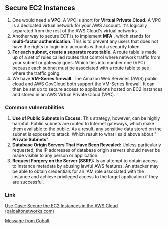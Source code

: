 ## Secure EC2 Instances

1. One would need a **VPC**. A VPC is short for **Virtual Private Cloud.** A VPC is a dedicated virtual network for your AWS account. It&#39;s logically separated from the rest of the AWS Cloud&#39;s virtual networks.
2. Another way to secure ECT is to implement **MFA** , which stands for **multi-factor authentication.** This is to prevent any users that does not have the rights to login into accounts without a security token.
3. **For each subnet, create a separate route table.** A route table is made up of a set of rules called routes that control where network traffic from your subnet or gateway goes. Which ties into number one (VPC) because each subnet must be associated with a route table to see where the traffic going.
4. We have **VM-Series firewall**. The Amazon Web Services (AWS) public cloud and AWS GovCloud both support the VM-Series firewall. It can then be set up to secure access to applications hosted on EC2 instances and stored in an AWS Virtual Private Cloud (VPC).

### Common vulnerabilities

1. **Use of Public Subnets in Excess:** This strategy, however, can be highly harmful. Public subnets are routed to Internet gateways, which make them available to the public. As a result, any sensitive data stored on the subnet is exposed to attack. Which result to what I said above about &quot; **Private Subnets**&quot;
2. **Database Origin Servers That Have Been Revealed:** Unless particularly requested, the IP addresses of database origin servers should never be made visible to any person or application.
3. **Request Forgery on the Server (SSRF):** Is an attempt to obtain access to instance metadata by abusing lawful AWS features. An attacker may be able to obtain credentials for an IAM role associated with the instance and achieve privileged access to the target application if they are successful.

### Link

[Use Case: Secure the EC2 Instances in the AWS Cloud (paloaltonetworks.com)](https://docs.paloaltonetworks.com/vm-series/9-1/vm-series-deployment/set-up-the-vm-series-firewall-on-aws/use-case-secure-the-ec2-instances-in-the-aws-cloud)

[Message from Cobalt](https://cobalt.io/blog/aws-cloud-security)

